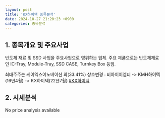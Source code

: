 ```yaml
---
layout: post
title: 'KX하이텍 종목분석'
date: 2024-10-27 21:20:23 +0900
categories: 종목분석
---
```


## 1. 종목개요 및 주요사업

반도체 재료 및 SSD 사업을 주요사업으로 영위하는 업체. 주요 제품으로는 반도체재료인 IC-Tray, Module-Tray, SSD CASE, Turnkey Box 등임.

최대주주는 케이엑스이노베이션 외(33.41%) 상호변경 : 비아이이엠티 -> KMH하이텍(16년4월) -> KX하이텍(22년7월)
[#KX하이텍](#)

## 2. 시세분석

No price analysis available
